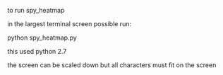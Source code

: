 to run spy_heatmap

in the largest terminal screen possible run:

python spy_heatmap.py

this used python 2.7

the screen can be scaled down but all characters must fit on the screen
